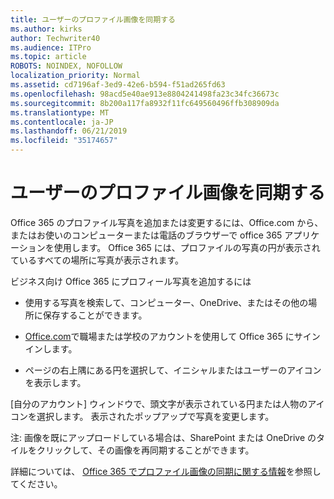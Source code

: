 ```yaml
---
title: ユーザーのプロファイル画像を同期する
ms.author: kirks
author: Techwriter40
ms.audience: ITPro
ms.topic: article
ROBOTS: NOINDEX, NOFOLLOW
localization_priority: Normal
ms.assetid: cd7196af-3ed9-42e6-b594-f51ad265fd63
ms.openlocfilehash: 98acd5e40ae913e8804241498fa23c34fc36673c
ms.sourcegitcommit: 8b200a117fa8932f11fc649560496ffb308909da
ms.translationtype: MT
ms.contentlocale: ja-JP
ms.lasthandoff: 06/21/2019
ms.locfileid: "35174657"
---
```

# <a name="sync-a-users-profile-picture"></a>ユーザーのプロファイル画像を同期する

Office 365 のプロファイル写真を追加または変更するには、Office.com から、またはお使いのコンピューターまたは電話のブラウザーで office 365 アプリケーションを使用します。 Office 365 には、プロファイルの写真の円が表示されているすべての場所に写真が表示されます。

ビジネス向け Office 365 にプロフィール写真を追加するには

- 使用する写真を検索して、コンピューター、OneDrive、またはその他の場所に保存することができます。

- [Office.com](http://www.office.com)で職場または学校のアカウントを使用して Office 365 にサインインします。

- ページの右上隅にある円を選択して、イニシャルまたはユーザーのアイコンを表示します。

[自分のアカウント] ウィンドウで、頭文字が表示されている円または人物のアイコンを選択します。 表示されたポップアップで写真を変更します。

注: 画像を既にアップロードしている場合は、SharePoint または OneDrive のタイルをクリックして、その画像を再同期することができます。

詳細については、 [Office 365 でプロファイル画像の同期に関する情報](https://support.office.com/article/information-about-profile-picture-synchronization-in-office-365-20594d76-d054-4af4-a660-401133e3d48a?ui=en-US&amp;rs=en-US&amp;ad=US)を参照してください。


